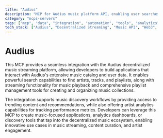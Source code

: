 ```yaml
---
title: "Audius"
description: "MCP for Audius music platform API, enabling user searches, track streaming, and playlist management for music discovery and artist analytics."
category: "mcps-servers"
tags: ["mcp", "data", "integration", "automation", "tools", "analytics"]
tech_stack: ["Audius", "Decentralized Streaming", "Music API", "Web3", "Audio Streaming"]
---
```


# Audius

This MCP provides a seamless integration with the Audius decentralized music streaming platform, allowing developers to build applications that interact with Audius's extensive music catalog and user data. It enables powerful search capabilities to find artists, tracks, and playlists, along with streaming functionality for music playback and comprehensive playlist management tools for creating and organizing music collections.

The integration supports music discovery workflows by providing access to trending content and recommendations, while also offering artist analytics capabilities for tracking performance metrics. Developers can leverage this MCP to create music-focused applications, analytics dashboards, or discovery tools that tap into the decentralized music ecosystem, enabling innovative use cases in music streaming, content curation, and artist engagement.
